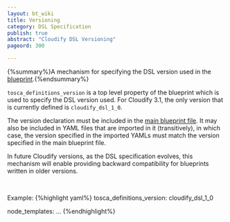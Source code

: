 ```yaml
---
layout: bt_wiki
title: Versioning
category: DSL Specification
publish: true
abstract: "Cloudify DSL Versioning"
pageord: 300

---
```

{%summary%}A mechanism for specifying the DSL version used in the [blueprint](reference-terminology.html#blueprint).{%endsummary%}

`tosca_definitions_version` is a top level property of the blueprint which is used to specify the DSL version used.
For Cloudify 3.1, the only version that is currently defined is `cloudify_dsl_1_0`.

The version declaration must be included in the [main blueprint file](reference-terminology.html#main-blueprint-file). It may also be included in YAML files that are imported in it (transitively), in which case, the version specified in the imported YAMLs must match the version specified in the main blueprint file.

In future Cloudify versions, as the DSL specification evolves, this mechanism will enable providing backward compatibility for blueprints written in older versions.

<br>

Example:
{%highlight yaml%}
tosca_definitions_version: cloudify_dsl_1_0

node_templates:
    ...
{%endhighlight%}
